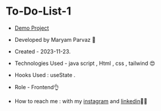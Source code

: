 # To-Do-List-1
- [Demo Project](https://maryamparvaz.github.io/To-Do-List-1/)

- Developed by Maryam Parvaz 🙎

- Created - 2023-11-23.

- Technologies Used - java script , Html , css , tailwind 😍

- Hooks Used : useState .

- Role - Frontend👌

- How to reach me : with my [instagram](https://www.instagram.com/maryamparvaz_web) and [linkedin](https://www.linkedin.com/in/maryam-parvaz-3687b327a/)👩‍💻
